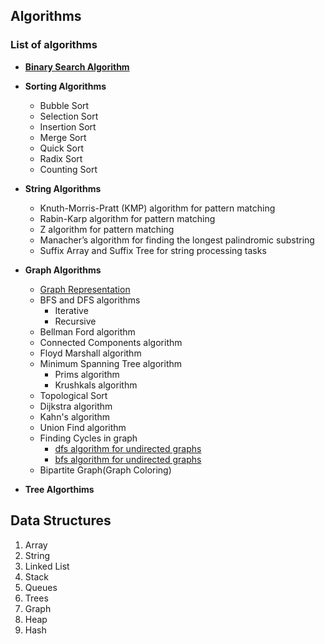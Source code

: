 ## Algorithms 

### List of algorithms
  
* __[Binary Search Algorithm](/Notes/BinarySearch/)__
* __Sorting Algorithms__
   * Bubble Sort
   * Selection Sort
   * Insertion Sort
   * Merge Sort
   * Quick Sort
   * Radix Sort
   * Counting Sort
  
* __String Algorithms__
   
   * Knuth-Morris-Pratt (KMP) algorithm for pattern matching
   * Rabin-Karp algorithm for pattern matching
   * Z algorithm for pattern matching
   * Manacher’s algorithm for finding the longest palindromic substring
   * Suffix Array and Suffix Tree for string processing tasks
   
* __Graph Algorithms__
   * [Graph Representation](Notes/Graphs/graphrepresentation.md)
   * BFS and DFS algorithms
        * Iterative
        * Recursive
   * Bellman Ford algorithm
   * Connected Components algorithm
   * Floyd Marshall algorithm
   * Minimum Spanning Tree algorithm  
        - Prims algorithm
        - Krushkals algorithm
   * Topological Sort 
   * Dijkstra algorithm 
   * Kahn's algorithm
   * Union Find algorithm
   * Finding Cycles in graph
        - [dfs algorithm for undirected graphs](/Notes/Graphs/cycle_dfs_bfs_undirected.md)
        - [bfs algorithm for undirected graphs]()
   * Bipartite Graph(Graph Coloring)

* __Tree Algorthims__
   

## Data Structures 
 1.  Array
 2.  String
 3.  Linked List
 4.  Stack
 5.  Queues
 6.  Trees 
 7.  Graph 
 8.  Heap
 9.  Hash


